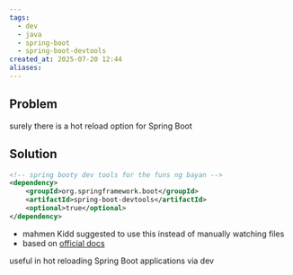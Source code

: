 ```yaml
---
tags:
  - dev
  - java
  - spring-boot
  - spring-boot-devtools
created_at: 2025-07-20 12:44
aliases:
---
```

## Problem
surely there is a hot reload option for Spring Boot

## Solution
```xml
<!-- spring booty dev tools for the funs ng bayan -->
<dependency>
	<groupId>org.springframework.boot</groupId>
	<artifactId>spring-boot-devtools</artifactId>
	<optional>true</optional>
</dependency>
```
- mahmen Kidd suggested to use this instead of manually watching files
- based on [official docs](https://docs.spring.io/spring-boot/reference/using/devtools.html)

useful in hot reloading Spring Boot applications via dev